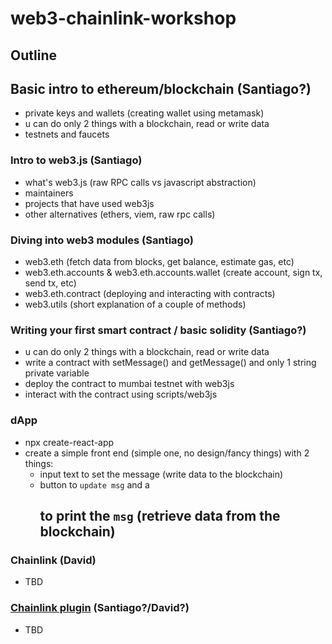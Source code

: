 # web3-chainlink-workshop

## Outline

## Basic intro to ethereum/blockchain (Santiago?)

- private keys and wallets (creating wallet using metamask)
- u can do only 2 things with a blockchain, read or write data
- testnets and faucets

### Intro to web3.js (Santiago)

- what's web3.js (raw RPC calls vs javascript abstraction)
- maintainers
- projects that have used web3js
- other alternatives (ethers, viem, raw rpc calls)

### Diving into web3 modules (Santiago)

- web3.eth (fetch data from blocks, get balance, estimate gas, etc)
- web3.eth.accounts & web3.eth.accounts.wallet (create account, sign tx, send tx, etc)
- web3.eth.contract (deploying and interacting with contracts)
- web3.utils (short explanation of a couple of methods)

### Writing your first smart contract / basic solidity (Santiago?)

- u can do only 2 things with a blockchain, read or write data
- write a contract with setMessage() and getMessage() and only 1 string private variable
- deploy the contract to mumbai testnet with web3js
- interact with the contract using scripts/web3js

### dApp

- npx create-react-app
- create a simple front end (simple one, no design/fancy things) with 2 things:
  - input text to set the message (write data to the blockchain)
  - button to `update msg` and a <h2> to print the `msg` (retrieve data from the blockchain)

### Chainlink (David)

- TBD

### [Chainlink plugin](https://www.npmjs.com/package/@chainsafe/web3-plugin-chainlink) (Santiago?/David?)

- TBD
